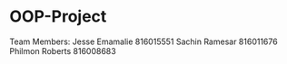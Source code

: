 # OOP-Project
Team Members:
Jesse Emamalie          816015551
Sachin Ramesar          816011676
Philmon Roberts         816008683
